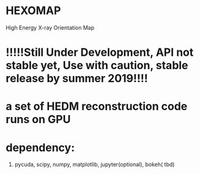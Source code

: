 # HEXOMAP
High Energy X-ray Orientation Map
# !!!!!Still Under Development, API not stable yet, Use with caution, stable release by summer 2019!!!!
# a set of HEDM reconstruction code runs on GPU
# dependency:
1. pycuda, scipy, numpy, matplotlib, jupyter(optional), bokeh( tbd)
